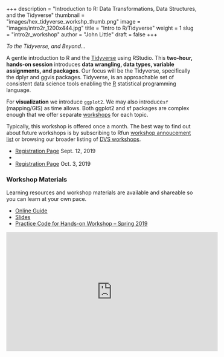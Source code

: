 +++
description = "Introduction to R: Data Transformations, Data Structures, and the Tidyverse"
thumbnail = "images/hex_tidyverse_workshp_thumb.png"
image = "images/intro2r_1200x444.jpg"
title = "Intro to R/Tidyverse"
weight = 1
slug = "intro2r_workshop"
author = "John Little"
draft = false
+++

*To the Tidyverse, and Beyond...*	

A gentle introduction to R and the [Tidyverse](https://tidyverse.org/) using RStudio. This **two-hour, hands-on session** introduces **data wrangling, data types, variable assignments, and packages**.  Our focus will be the Tidyverse, specifically the dplyr and ggvis packages. Tidyverse, is an approachable set of consistent data science tools enabling the [R](https://www.r-project.org/) statistical programming language.

For **visualization** we introduce `ggplot2`.  We may also introduce`sf`  (mapping/GIS) as time allows. Both ggplot2 and sf packages are complex enough that we offer separate [workshops](/#portfolio) for each topic.

Typically, this workshop is offered once a month.  The best way to find out about future workshops is by subscribing to Rfun [workshop annoucement list](https://lists.duke.edu/sympa/subscribe/rfun) or browsing our broader listing of [DVS workshops](https://library.duke.edu/data/workshops). 


- <a href="https://duke.libcal.com/event/5497129" class="button big">Registration Page</a> Sept. 12, 2019 
- &nbsp; 
- <a href="https://duke.libcal.com/event/5497151" class="button big">Registration Page</a> Oct. 3, 2019 


### Workshop Materials

Learning resources and workshop materials are available and shareable so you can learn at your own pace.  

- [Online Guide](https://intro2r.library.duke.edu/)
- [Slides](https://intro2r.library.duke.edu/slides/)
- [Practice Code for Hands-on Workshop – Spring 2019](https://github.com/libjohn/intro2r-2019spring)

<iframe width="560" height="315" src="https://www.youtube.com/embed/NtfHcNlwSEY" frameborder="0" allow="accelerometer; autoplay; encrypted-media; gyroscope; picture-in-picture" allowfullscreen></iframe>

